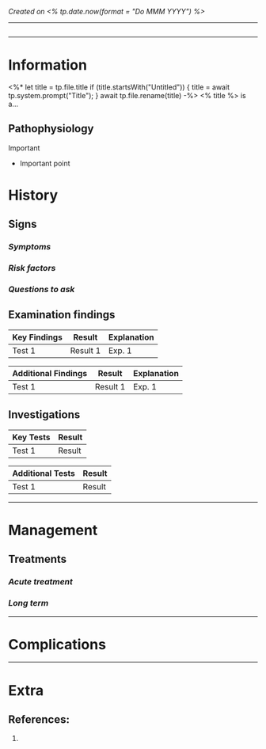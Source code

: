*Created on <% tp.date.now(format = "Do MMM YYYY") %>*

---
```toc
```
---

# Information
<%* 
let title = tp.file.title 
if (title.startsWith("Untitled")) { 
title = await tp.system.prompt("Title"); 
} await tp.file.rename(title) -%> 
<% title %> is a...

## Pathophysiology

> [!Important]
- Important point

# History
## Signs
### *Symptoms*

### *Risk factors* 

### *Questions to ask*

## Examination findings
| Key Findings | Result   | Explanation |
| ------------ | -------- | ----------- |
| Test 1       | Result 1 | Exp. 1      | 


| Additional Findings | Result   | Explanation |
| ------------------- | -------- | ----------- |
| Test 1              | Result 1 | Exp. 1            |



## Investigations
| Key Tests | Result |
| --------- | ------ |
| Test 1    | Result       |

| Additional Tests | Result |
| ---------------- | ------ |
| Test 1           | Result       |

---

# Management
## Treatments
### *Acute treatment*

### *Long term*

---

# Complications

---

# Extra
## References:
1. 